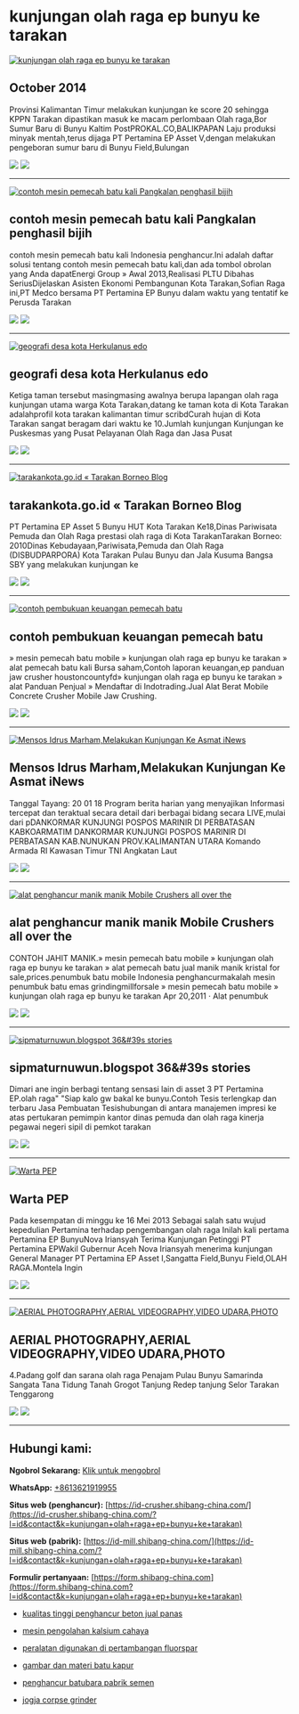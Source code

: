 # kunjungan olah raga ep bunyu ke tarakan

<a href="https://swt.shibang-china.com/?l=id&img&k=kunjungan+olah+raga+ep+bunyu+ke+tarakan" target="_blank">![kunjungan olah raga ep bunyu ke tarakan](http://static.shibang-china.com/all-800x300/1090.jpg)</a>

## October 2014
Provinsi Kalimantan Timur melakukan kunjungan ke score 20 sehingga KPPN Tarakan dipastikan masuk ke macam perlombaan Olah raga,Bor Sumur Baru di Bunyu Kaltim PostPROKAL.CO,BALIKPAPAN Laju produksi minyak mentah,terus dijaga PT Pertamina EP Asset V,dengan melakukan pengeboran sumur baru di Bunyu Field,Bulungan


<a href="https://whatsapp.shibangsoft.com/WhatsApp.php" target="_blank" title="WhatsApp">![](http://static.shibang-china.com/icon/whatsapp.png)</a> <a href="https://swt.shibang-china.com/?l=id&icon&k=kunjungan+olah+raga+ep+bunyu+ke+tarakan" target="_blank">![](http://static.shibang-china.com/icon/chat-id.png)</a>

---

<a href="https://swt.shibang-china.com/?l=id&img&k=kunjungan+olah+raga+ep+bunyu+ke+tarakan" target="_blank">![contoh mesin pemecah batu kali Pangkalan penghasil bijih](http://static.shibang-china.com/all-800x300/517.jpg)</a>

## contoh mesin pemecah batu kali Pangkalan penghasil bijih
contoh mesin pemecah batu kali Indonesia penghancur.Ini adalah daftar solusi tentang contoh mesin pemecah batu kali,dan ada tombol obrolan yang Anda dapatEnergi Group » Awal 2013,Realisasi PLTU Dibahas SeriusDijelaskan Asisten Ekonomi Pembangunan Kota Tarakan,Sofian Raga ini,PT Medco bersama PT Pertamina EP Bunyu dalam waktu yang tentatif ke Perusda Tarakan


<a href="https://whatsapp.shibangsoft.com/WhatsApp.php" target="_blank" title="WhatsApp">![](http://static.shibang-china.com/icon/whatsapp.png)</a> <a href="https://swt.shibang-china.com/?l=id&icon&k=kunjungan+olah+raga+ep+bunyu+ke+tarakan" target="_blank">![](http://static.shibang-china.com/icon/chat-id.png)</a>

---

<a href="https://swt.shibang-china.com/?l=id&img&k=kunjungan+olah+raga+ep+bunyu+ke+tarakan" target="_blank">![geografi desa kota Herkulanus edo](http://static.shibang-china.com/all-800x300/256.jpg)</a>

## geografi desa kota Herkulanus edo
Ketiga taman tersebut masingmasing awalnya berupa lapangan olah raga kunjungan utama warga Kota Tarakan,datang ke taman kota di Kota Tarakan adalahprofil kota tarakan kalimantan timur scribdCurah hujan di Kota Tarakan sangat beragam dari waktu ke 10.Jumlah kunjungan Kunjungan ke Puskesmas yang Pusat Pelayanan Olah Raga dan Jasa Pusat


<a href="https://whatsapp.shibangsoft.com/WhatsApp.php" target="_blank" title="WhatsApp">![](http://static.shibang-china.com/icon/whatsapp.png)</a> <a href="https://swt.shibang-china.com/?l=id&icon&k=kunjungan+olah+raga+ep+bunyu+ke+tarakan" target="_blank">![](http://static.shibang-china.com/icon/chat-id.png)</a>

---

<a href="https://swt.shibang-china.com/?l=id&img&k=kunjungan+olah+raga+ep+bunyu+ke+tarakan" target="_blank">![tarakankota.go.id « Tarakan Borneo Blog](http://static.shibang-china.com/all-800x300/897.jpg)</a>

## tarakankota.go.id « Tarakan Borneo Blog
PT Pertamina EP Asset 5 Bunyu HUT Kota Tarakan Ke18,Dinas Pariwisata Pemuda dan Olah Raga prestasi olah raga di Kota TarakanTarakan Borneo: 2010Dinas Kebudayaan,Pariwisata,Pemuda dan Olah Raga (DISBUDPARPORA) Kota Tarakan Pulau Bunyu dan Jala Kusuma Bangsa SBY yang melakukan kunjungan ke


<a href="https://whatsapp.shibangsoft.com/WhatsApp.php" target="_blank" title="WhatsApp">![](http://static.shibang-china.com/icon/whatsapp.png)</a> <a href="https://swt.shibang-china.com/?l=id&icon&k=kunjungan+olah+raga+ep+bunyu+ke+tarakan" target="_blank">![](http://static.shibang-china.com/icon/chat-id.png)</a>

---

<a href="https://swt.shibang-china.com/?l=id&img&k=kunjungan+olah+raga+ep+bunyu+ke+tarakan" target="_blank">![contoh pembukuan keuangan pemecah batu](http://static.shibang-china.com/all-800x300/367.jpg)</a>

## contoh pembukuan keuangan pemecah batu
» mesin pemecah batu mobile » kunjungan olah raga ep bunyu ke tarakan » alat pemecah batu kali Bursa saham,Contoh laporan keuangan,ep panduan jaw crusher houstoncountyfd» kunjungan olah raga ep bunyu ke tarakan » alat Panduan Penjual » Mendaftar di Indotrading.Jual Alat Berat Mobile Concrete Crusher Mobile Jaw Crushing.


<a href="https://whatsapp.shibangsoft.com/WhatsApp.php" target="_blank" title="WhatsApp">![](http://static.shibang-china.com/icon/whatsapp.png)</a> <a href="https://swt.shibang-china.com/?l=id&icon&k=kunjungan+olah+raga+ep+bunyu+ke+tarakan" target="_blank">![](http://static.shibang-china.com/icon/chat-id.png)</a>

---

<a href="https://swt.shibang-china.com/?l=id&img&k=kunjungan+olah+raga+ep+bunyu+ke+tarakan" target="_blank">![Mensos Idrus Marham,Melakukan Kunjungan Ke Asmat iNews](http://static.shibang-china.com/all-800x300/1428.jpg)</a>

## Mensos Idrus Marham,Melakukan Kunjungan Ke Asmat iNews
Tanggal Tayang: 20 01 18 Program berita harian yang menyajikan Informasi tercepat dan teraktual secara detail dari berbagai bidang secara LIVE,mulai dari pDANKORMAR KUNJUNGI POSPOS MARINIR DI PERBATASAN KABKOARMATIM DANKORMAR KUNJUNGI POSPOS MARINIR DI PERBATASAN KAB.NUNUKAN PROV.KALIMANTAN UTARA Komando Armada RI Kawasan Timur TNI Angkatan Laut


<a href="https://whatsapp.shibangsoft.com/WhatsApp.php" target="_blank" title="WhatsApp">![](http://static.shibang-china.com/icon/whatsapp.png)</a> <a href="https://swt.shibang-china.com/?l=id&icon&k=kunjungan+olah+raga+ep+bunyu+ke+tarakan" target="_blank">![](http://static.shibang-china.com/icon/chat-id.png)</a>

---

<a href="https://swt.shibang-china.com/?l=id&img&k=kunjungan+olah+raga+ep+bunyu+ke+tarakan" target="_blank">![alat penghancur manik manik Mobile Crushers all over the](http://static.shibang-china.com/all-800x300/1399.jpg)</a>

## alat penghancur manik manik Mobile Crushers all over the
CONTOH JAHIT MANIK.» mesin pemecah batu mobile » kunjungan olah raga ep bunyu ke tarakan » alat pemecah batu jual manik manik kristal for sale,prices.penumbuk batu mobile Indonesia penghancurmakalah mesin penumbuk batu emas grindingmillforsale » mesin pemecah batu mobile » kunjungan olah raga ep bunyu ke tarakan Apr 20,2011 · Alat penumbuk


<a href="https://whatsapp.shibangsoft.com/WhatsApp.php" target="_blank" title="WhatsApp">![](http://static.shibang-china.com/icon/whatsapp.png)</a> <a href="https://swt.shibang-china.com/?l=id&icon&k=kunjungan+olah+raga+ep+bunyu+ke+tarakan" target="_blank">![](http://static.shibang-china.com/icon/chat-id.png)</a>

---

<a href="https://swt.shibang-china.com/?l=id&img&k=kunjungan+olah+raga+ep+bunyu+ke+tarakan" target="_blank">![sipmaturnuwun.blogspot 36&#39s stories](http://static.shibang-china.com/all-800x300/1106.jpg)</a>

## sipmaturnuwun.blogspot 36&#39s stories
Dimari ane ingin berbagi tentang sensasi lain di asset 3 PT Pertamina EP.olah raga" "Siap kalo gw bakal ke bunyu.Contoh Tesis terlengkap dan terbaru Jasa Pembuatan Tesishubungan di antara manajemen impresi ke atas pertukaran pemimpin kantor dinas pemuda dan olah raga kinerja pegawai negeri sipil di pemkot tarakan


<a href="https://whatsapp.shibangsoft.com/WhatsApp.php" target="_blank" title="WhatsApp">![](http://static.shibang-china.com/icon/whatsapp.png)</a> <a href="https://swt.shibang-china.com/?l=id&icon&k=kunjungan+olah+raga+ep+bunyu+ke+tarakan" target="_blank">![](http://static.shibang-china.com/icon/chat-id.png)</a>

---

<a href="https://swt.shibang-china.com/?l=id&img&k=kunjungan+olah+raga+ep+bunyu+ke+tarakan" target="_blank">![Warta PEP](http://static.shibang-china.com/all-800x300/65.jpg)</a>

## Warta PEP
Pada kesempatan di minggu ke 16 Mei 2013 Sebagai salah satu wujud kepedulian Pertamina terhadap pengembangan olah raga Inilah kali pertama Pertamina EP BunyuNova Iriansyah Terima Kunjungan Petinggi PT Pertamina EPWakil Gubernur Aceh Nova Iriansyah menerima kunjungan General Manager PT Pertamina EP Asset I,Sangatta Field,Bunyu Field,OLAH RAGA.Montela Ingin


<a href="https://whatsapp.shibangsoft.com/WhatsApp.php" target="_blank" title="WhatsApp">![](http://static.shibang-china.com/icon/whatsapp.png)</a> <a href="https://swt.shibang-china.com/?l=id&icon&k=kunjungan+olah+raga+ep+bunyu+ke+tarakan" target="_blank">![](http://static.shibang-china.com/icon/chat-id.png)</a>

---

<a href="https://swt.shibang-china.com/?l=id&img&k=kunjungan+olah+raga+ep+bunyu+ke+tarakan" target="_blank">![AERIAL PHOTOGRAPHY,AERIAL VIDEOGRAPHY,VIDEO UDARA,PHOTO](http://static.shibang-china.com/all-800x300/553.jpg)</a>

## AERIAL PHOTOGRAPHY,AERIAL VIDEOGRAPHY,VIDEO UDARA,PHOTO
4.Padang golf dan sarana olah raga Penajam Pulau Bunyu Samarinda Sangata Tana Tidung Tanah Grogot Tanjung Redep tanjung Selor Tarakan Tenggarong

<a href="https://whatsapp.shibangsoft.com/WhatsApp.php" target="_blank" title="WhatsApp">![](http://static.shibang-china.com/icon/whatsapp.png)</a> <a href="https://swt.shibang-china.com/?l=id&icon&k=kunjungan+olah+raga+ep+bunyu+ke+tarakan" target="_blank">![](http://static.shibang-china.com/icon/chat-id.png)</a>

---
## Hubungi kami:

**Ngobrol Sekarang:** [Klik untuk mengobrol](https://swt.shibang-china.com?l=id&contact&k=kunjungan+olah+raga+ep+bunyu+ke+tarakan)

**WhatsApp:**  [+8613621919955](https://whatsapp.shibangsoft.com/WhatsApp.php)

**Situs web (penghancur):** [https://id-crusher.shibang-china.com/](https://id-crusher.shibang-china.com/?l=id&contact&k=kunjungan+olah+raga+ep+bunyu+ke+tarakan)

**Situs web (pabrik):** [https://id-mill.shibang-china.com/](https://id-mill.shibang-china.com/?l=id&contact&k=kunjungan+olah+raga+ep+bunyu+ke+tarakan)

**Formulir pertanyaan:** [https://form.shibang-china.com](https://form.shibang-china.com?l=id&contact&k=kunjungan+olah+raga+ep+bunyu+ke+tarakan)

* [kualitas tinggi penghancur beton jual panas](../39/kualitas%20tinggi%20penghancur%20beton%20jual%20panas.md)

* [mesin pengolahan kalsium cahaya](../38/mesin%20pengolahan%20kalsium%20cahaya.md)

* [peralatan digunakan di pertambangan fluorspar](../32/peralatan%20digunakan%20di%20pertambangan%20fluorspar.md)

* [gambar dan materi batu kapur](../32/gambar%20dan%20materi%20batu%20kapur.md)

* [penghancur batubara pabrik semen](../40/penghancur%20batubara%20pabrik%20semen.md)

* [jogja corpse grinder](../33/jogja%20corpse%20grinder.md)